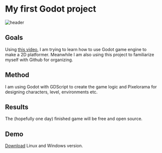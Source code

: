 # My first Godot project
![header](https://github.com/Fireball9670/Jump-and-Run/assets/129849475/6b4d6777-2754-47f1-8cc7-0aeaae5dedf3)

## Goals
Using [this video](https://www.youtube.com/watch?v=nAh_Kx5Zh5Q), I am trying to learn how to use Godot game engine to make a 2D platformer.
Meanwhile I am also using this project to familiarize myself with Github for organizing.

## Method
I am using Godot with GDScript to create the game logic and Pixelorama for designing characters, level, environments etc.

## Results
The (hopefully one day) finished game will be free and open source.

## Demo
[Download](https://github.com/Fireball9670/Jump-and-Run/releases) Linux and Windows version.
